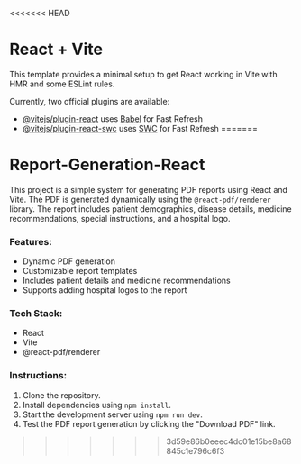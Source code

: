 <<<<<<< HEAD
# React + Vite

This template provides a minimal setup to get React working in Vite with HMR and some ESLint rules.

Currently, two official plugins are available:

- [@vitejs/plugin-react](https://github.com/vitejs/vite-plugin-react/blob/main/packages/plugin-react/README.md) uses [Babel](https://babeljs.io/) for Fast Refresh
- [@vitejs/plugin-react-swc](https://github.com/vitejs/vite-plugin-react-swc) uses [SWC](https://swc.rs/) for Fast Refresh
=======
# Report-Generation-React
This project is a simple system for generating PDF reports using React and Vite. The PDF is generated dynamically using the `@react-pdf/renderer` library. The report includes patient demographics, disease details, medicine recommendations, special instructions, and a hospital logo.
### Features:
- Dynamic PDF generation
- Customizable report templates
- Includes patient details and medicine recommendations
- Supports adding hospital logos to the report

### Tech Stack:
- React
- Vite
- @react-pdf/renderer

### Instructions:
1. Clone the repository.
2. Install dependencies using `npm install`.
3. Start the development server using `npm run dev`.
4. Test the PDF report generation by clicking the "Download PDF" link.
>>>>>>> 3d59e86b0eeec4dc01e15be8a68845c1e796c6f3
